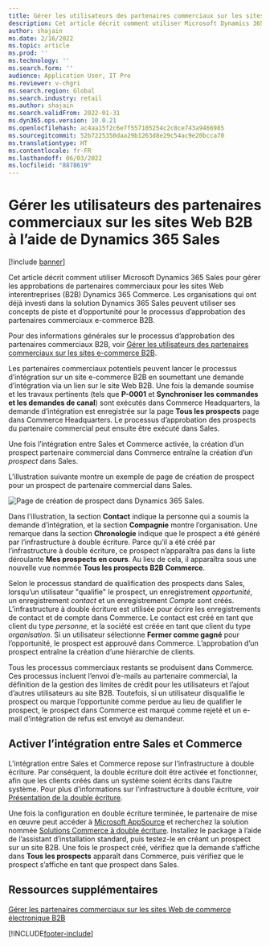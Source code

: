 ```yaml
---
title: Gérer les utilisateurs des partenaires commerciaux sur les sites Web B2B à l’aide de Dynamics 365 Sales
description: Cet article décrit comment utiliser Microsoft Dynamics 365 Sales pour gérer les approbations de partenaires commerciaux pour les sites Web interentreprises (B2B) Dynamics 365 Commerce.
author: shajain
ms.date: 2/16/2022
ms.topic: article
ms.prod: ''
ms.technology: ''
ms.search.form: ''
audience: Application User, IT Pro
ms.reviewer: v-chgri
ms.search.region: Global
ms.search.industry: retail
ms.author: shajain
ms.search.validFrom: 2022-01-31
ms.dyn365.ops.version: 10.0.21
ms.openlocfilehash: ac4aa15f2c6e7f557105254c2c8ce743a9466985
ms.sourcegitcommit: 52b7225350daa29b1263d8e29c54ac9e20bcca70
ms.translationtype: HT
ms.contentlocale: fr-FR
ms.lasthandoff: 06/03/2022
ms.locfileid: "8878619"
---
```

# <a name="manage-business-partner-users-on-b2b-e-commerce-websites-using-dynamics-365-sales"></a>Gérer les utilisateurs des partenaires commerciaux sur les sites Web B2B à l’aide de Dynamics 365 Sales

[!include [banner](../../includes/banner.md)]

Cet article décrit comment utiliser Microsoft Dynamics 365 Sales pour gérer les approbations de partenaires commerciaux pour les sites Web interentreprises (B2B) Dynamics 365 Commerce. Les organisations qui ont déjà investi dans la solution Dynamics 365 Sales peuvent utiliser ses concepts de piste et d’opportunité pour le processus d’approbation des partenaires commerciaux e-commerce B2B.

Pour des informations générales sur le processus d’approbation des partenaires commerciaux B2B, voir [Gérer les utilisateurs des partenaires commerciaux sur les sites e-commerce B2B](manage-b2b-users.md).

Les partenaires commerciaux potentiels peuvent lancer le processus d’intégration sur un site e-commerce B2B en soumettant une demande d’intégration via un lien sur le site Web B2B. Une fois la demande soumise et les travaux pertinents (tels que **P-0001** et **Synchroniser les commandes et les demandes de canal**) sont exécutés dans Commerce Headquarters, la demande d’intégration est enregistrée sur la page **Tous les prospects** page dans Commerce Headquarters. Le processus d’approbation des prospects du partenaire commercial peut ensuite être exécuté dans Sales.

Une fois l’intégration entre Sales et Commerce activée, la création d’un prospect partenaire commercial dans Commerce entraîne la création d’un *prospect* dans Sales.

L’illustration suivante montre un exemple de page de création de prospect pour un prospect de partenaire commercial dans Sales.

![Page de création de prospect dans Dynamics 365 Sales.](../media/LeadInSales.png)

Dans l’illustration, la section **Contact** indique la personne qui a soumis la demande d’intégration, et la section **Compagnie** montre l’organisation. Une remarque dans la section **Chronologie** indique que le prospect a été généré par l’infrastructure à double écriture. Parce qu’il a été créé par l’infrastructure à double écriture, ce prospect n’apparaîtra pas dans la liste déroulante **Mes prospects en cours**. Au lieu de cela, il apparaîtra sous une nouvelle vue nommée **Tous les prospects B2B Commerce**.

Selon le processus standard de qualification des prospects dans Sales, lorsqu’un utilisateur "qualifie" le prospect, un enregistrement *opportunité*, un enregistrement *contact* et un enregistrement *Compte* sont créés. L’infrastructure à double écriture est utilisée pour écrire les enregistrements de contact et de compte dans Commerce. Le contact est créé en tant que client du type *personne*, et la société est créée en tant que client du type *organisation*. Si un utilisateur sélectionne **Fermer comme gagné** pour l’opportunité, le prospect est approuvé dans Commerce. L’approbation d’un prospect entraîne la création d’une hiérarchie de clients.

Tous les processus commerciaux restants se produisent dans Commerce. Ces processus incluent l’envoi d’e-mails au partenaire commercial, la définition de la gestion des limites de crédit pour les utilisateurs et l’ajout d’autres utilisateurs au site B2B. Toutefois, si un utilisateur disqualifie le prospect ou marque l’opportunité comme perdue au lieu de qualifier le prospect, le prospect dans Commerce est marqué comme rejeté et un e-mail d’intégration de refus est envoyé au demandeur.

## <a name="enable-integration-between-sales-and-commerce"></a>Activer l’intégration entre Sales et Commerce

L’intégration entre Sales et Commerce repose sur l’infrastructure à double écriture. Par conséquent, la double écriture doit être activée et fonctionner, afin que les clients créés dans un système soient écrits dans l’autre système. Pour plus d’informations sur l’infrastructure à double écriture, voir [Présentation de la double écriture](/dynamics365/fin-ops-core/dev-itpro/data-entities/dual-write/dual-write-overview).

Une fois la configuration en double écriture terminée, le partenaire de mise en œuvre peut accéder à [Microsoft AppSource](https://appsource.microsoft.com/) et recherchez la solution nommée [Solutions Commerce à double écriture](https://partner.microsoft.com/dashboard/commercial-marketplace/offers/7ca1d8c9-dc79-4cb7-a82e-8dc96a25acca/overview). Installez le package à l’aide de l’assistant d’installation standard, puis testez-le en créant un prospect sur un site B2B. Une fois le prospect créé, vérifiez que la demande s’affiche dans **Tous les prospects** apparaît dans Commerce, puis vérifiez que le prospect s’affiche en tant que prospect dans Sales.

## <a name="additional-resources"></a>Ressources supplémentaires

[Gérer les partenaires commerciaux sur les sites Web de commerce électronique B2B](manage-b2b-users.md)

[!INCLUDE[footer-include](../../includes/footer-banner.md)]
